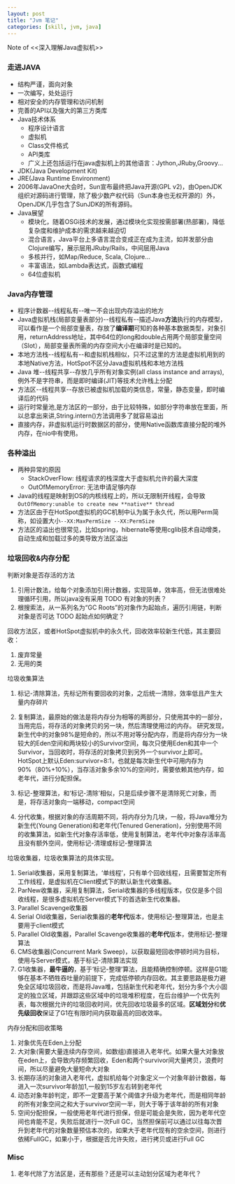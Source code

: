 ```yaml
---
layout: post
title: "Jvm 笔记"
categories: [skill, jvm, java]
---
```


Note of <<深入理解Java虚拟机>>

### 走进JAVA

* 结构严谨，面向对象
* 一次编写，处处运行
* 相对安全的内存管理和访问机制
* 完善的API以及强大的第三方类库
* Java技术体系
  * 程序设计语言
  * 虚拟机
  * Class文件格式
  * API类库
  * 广义上还包括运行在java虚拟机上的其他语言：Jython,JRuby,Groovy...
* JDK(Java Development Kit)
* JRE(Java Runtime Environment)
* 2006年JavaOne大会时，Sun宣布最终把Java开源(GPL v2)，由OpenJDK组织对源码进行管理，除了极少数产权代码（Sun本身也无权开源的）外，OpenJDK几乎包含了SunJDK的所有源码。
* Java展望
  * 模块化，随着OSGi技术的发展，通过模块化实现按需部署(热部署)，降低复杂度和维护成本的需求越来越迫切
  * 混合语言，Java平台上多语言混合变成正在成为主流，如并发部分由Clojure编写，展示层用JRuby/Rails，中间层用Java
  * 多核并行，如Map/Reduce, Scala, Clojure...
  * 丰富语法，如Lambda表达式，函数式编程
  * 64位虚拟机

### Java内存管理

* 程序计数器--线程私有--唯一不会出现内存溢出的地方
* Java虚拟机栈(局部变量表部分)--线程私有--描述Java**方法**执行的内存模型，可以看作是一个局部变量表，存放了**编译期**可知的各种基本数据类型，对象引用，returnAddress地址，其中64位的long和double占用两个局部变量空间（Slot），局部变量表所需的内存空间大小在编译时是已知的。
* 本地方法栈--线程私有--和虚拟机栈相似，只不过这里的方法是虚拟机用到的本地Native方法，HotSpot不区分Java虚拟机栈和本地方法栈
* Java 堆--线程共享--存放几乎所有对象实例(all class instance and arrays),例外不是字符串，而是即时编译(JIT)等技术允许栈上分配
* 方法区--线程共享--存放已被虚拟机加载的类信息，常量，静态变量，即时编译后的代码
* 运行时常量池,是方法区的一部分，由于比较特殊，如部分字符串放在里面，所以总拿出来讲,String.intern()方法调用多了就容易溢出
* 直接内存，非虚拟机运行时数据区的部分，使用Native函数库直接分配的堆外内存，在nio中有使用。

### 各种溢出

* 两种异常的原因
  * StackOverFlow: 线程请求的栈深度大于虚拟机允许的最大深度
  * OutOfMemoryError: 无法申请足够内存
* Java的线程是映射到OS的内核线程上的，所以无限制开线程，会导致`OutOfMemory:unable to create new **native** thread`
* 方法区由于在HotSpot虚拟机的GC机制中认为属于永久代，所以用Perm简称，如设置大小`--XX:MaxPermSize --XX:PermSize`
* 方法区的溢出也很常见，比如spring，hibernate等使用cglib技术自动增类，自动生成和加载过多的类导致方法区溢出

### 垃圾回收&内存分配

判断对象是否存活的方法

1. 引用计数法，给每个对象添加引用计数器，实现简单，效率高，但无法很难处理循环引用，所以java没有采用 TODO 有对象的列表？
2. 根搜索法，从一系列名为“GC Roots”的对象作为起始点，遍历引用链，判断对象是否可达 TODO 起始点如何确定？

回收方法区，或者HotSpot虚拟机中的永久代，回收效率较新生代低，其主要回收：

1. 废弃常量
2. 无用的类

垃圾收集算法

1. 标记-清除算法，先标记所有要回收的对象，之后统一清除，效率低且产生大量内存碎片

2. 复制算法，最原始的做法是将内存分为相等的两部分，只使用其中的一部分，当用完后，将存活的对象拷贝的另一块，然后清理使用过的内存。
       研究发现，新生代中的对象98%是短命的，所以不用对等分配内存，而是将内存分为一块较大的Eden空间和两块较小的Survivor空间，每次只使用Eden和其中一个Survivor，当回收时，将存活的对象拷贝到另外一个survivor上即可。HotSpot上默认Eden:survivor=8:1，也就是每次新生代中可用内存为90%（80%+10%），当存活对象多余10%的空间时，需要依赖其他内存，如老年代，进行分配担保。

3. 标记-整理算法，和‘标记-清除’相似，只是后续步骤不是清除死亡对象，而是，将存活对象向一端移动，compact空间

4. 分代收集，根据对象的存活周期不同，将内存分为几块，一般，将Java堆分为新生代(Young Generation)和老年代(Tenured Generation)，分别使用不同的收集算法，如新生代对象存活率低，使用复制算法，老年代中对象存活率高且没有额外空间，使用标记-清理或标记-整理算法

垃圾收集器，垃圾收集算法的具体实现。

1. Serial收集器，采用复制算法，‘单线程’，只有单个回收线程，且需要暂定所有工作线程，是虚拟机在Client模式下的默认新生代收集器。
2. ParNew收集器，采用复制算法，Serial收集器的多线程版本，仅仅是多个回收线程，是很多虚拟机在Server模式下的首选新生代收集器。
3. Parallel Scavenge收集器
4. Serial Old收集器，Serial收集器的**老年代**版本，使用标记-整理算法，也是主要用于client模式
5. Parallel Old收集器，Parallel Scavenge收集器的**老年代**版本，使用标记-整理算法
6. CMS收集器(Concurrent Mark Sweep)，以获取最短回收停顿时间为目标，使用与Server模式，基于标记-清除算法实现
7. G1收集器，**最牛逼的**，基于‘标记-整理’算法，且能精确控制停顿。这样是G1能够在基本不牺牲吞吐量的前提下，完成低停顿内存回收。其主要思路是极力避免全区域垃圾回收，而是将Java堆，包括新生代和老年代，划分为多个大小固定的独立区域，并跟踪这些区域中的垃圾堆积程度，在后台维护一个优先列表，每次根据允许的垃圾回收时间，优先回收垃圾最多的区域。**区域划分**和**优先级回收**保证了G1在有限时间内获取最高的回收效率。

内存分配和回收策略

1. 对象优先在Eden上分配
2. 大对象(需要大量连续内存空间，如数组)直接进入老年代。如果大量大对象放在eden上，会导致内存频繁回收，Eden和两个survivor间大量拷贝，浪费时间，所以尽量避免大量短命大对象
3. 长期存活的对象进入老年代，虚拟机给每个对象定义一个对象年龄计数器，每进入一次survivor年龄加1,一般到15岁左右转到老年代
4. 动态对象年龄判定，即不一定要高于某个阈值才升级为老年代，而是相同年龄的所有对象空间之和大于survivor空间一半，则大于等于该年龄的所有对象
5. 空间分配担保，一般使用老年代进行担保，但是可能会是失败，因为老年代空间也肯能不足，失败后就进行一次Full GC，当然担保前可以通过以往每次晋升到老年代的对象数量预估本次的，如果大于老年代现有的空余空间，则进行依稀FullGC，如果小于，根据是否允许失败，进行拷贝或进行Full GC


### Misc

1. 老年代除了方法区是，还有那些？还是可以主动划分区域为老年代？
